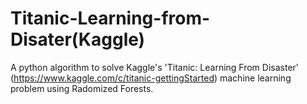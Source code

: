 Titanic-Learning-from-Disater(Kaggle)
=======================================
A python algorithm to solve Kaggle's 'Titanic: Learning From Disaster' (https://www.kaggle.com/c/titanic-gettingStarted) machine learning problem using Radomized Forests.

